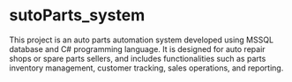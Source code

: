 # sutoParts_system
This project is an auto parts automation system developed using MSSQL database and C# programming language. It is designed for auto repair shops or spare parts sellers, and includes functionalities such as parts inventory management, customer tracking, sales operations, and reporting.
